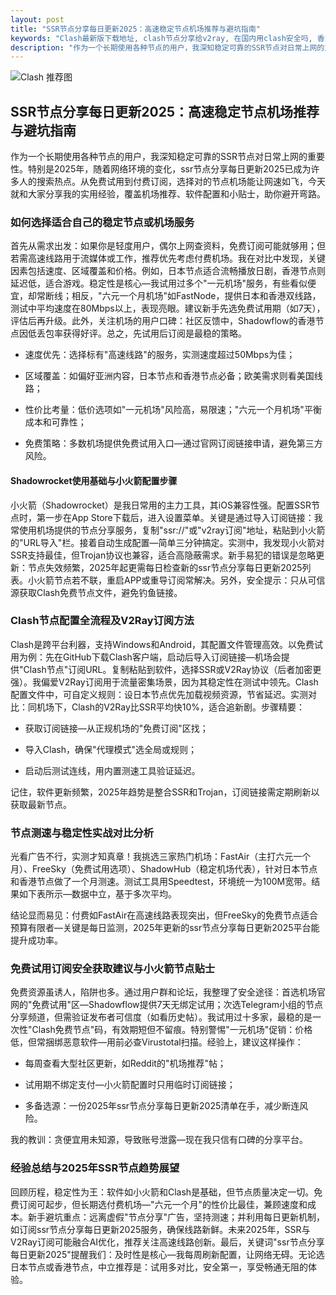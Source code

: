 ```yaml
---
layout: post
title: "SSR节点分享每日更新2025：高速稳定节点机场推荐与避坑指南"
keywords: "Clash最新版下载地址, clash节点分享给v2ray, 在国内用clash安全吗, 香港节点分享, CLashVerge怎么订阅"
description: "作为一个长期使用各种节点的用户，我深知稳定可靠的SSR节点对日常上网的重要性。特别是2025年，随着网络环境的变化，ssr节点分享每日更新2025已成为许多人的搜索热点。从免费试用到付费订阅，选择对的节点机场能让网速如飞，今天就和大家分享我的实用经验，覆盖机场推荐、软件配置和小贴士，助你避开弯路。"
---
```


![Clash 推荐图](https://clashjd.github.io/assets/img/clash订阅节点购买.png)

## SSR节点分享每日更新2025：高速稳定节点机场推荐与避坑指南

作为一个长期使用各种节点的用户，我深知稳定可靠的SSR节点对日常上网的重要性。特别是2025年，随着网络环境的变化，ssr节点分享每日更新2025已成为许多人的搜索热点。从免费试用到付费订阅，选择对的节点机场能让网速如飞，今天就和大家分享我的实用经验，覆盖机场推荐、软件配置和小贴士，助你避开弯路。

### 如何选择适合自己的稳定节点或机场服务

首先从需求出发：如果你是轻度用户，偶尔上网查资料，免费订阅可能就够用；但若需高速线路用于流媒体或工作，推荐优先考虑付费机场。我在对比中发现，关键因素包括速度、区域覆盖和价格。例如，日本节点适合流畅播放日剧，香港节点则延迟低，适合游戏。稳定性是核心—我试用过多个"一元机场"服务，有些看似便宜，却常断线；相反，"六元一个月机场"如FastNode，提供日本和香港双线路，测试中平均速度在80Mbps以上，表现亮眼。建议新手先选免费试用期（如7天），评估后再升级。此外，关注机场的用户口碑：社区反馈中，Shadowflow的香港节点因低丢包率获得好评。总之，先试用后订阅是最稳的策略。

- 速度优先：选择标有"高速线路"的服务，实测速度超过50Mbps为佳；

- 区域覆盖：如偏好亚洲内容，日本节点和香港节点必备；欧美需求则看美国线路；

- 性价比考量：低价选项如"一元机场"风险高，易限速；"六元一个月机场"平衡成本和可靠性；

- 免费策略：多数机场提供免费试用入口—通过官网订阅链接申请，避免第三方风险。

#### Shadowrocket使用基础与小火箭配置步骤

小火箭（Shadowrocket）是我日常用的主力工具，其iOS兼容性强。配置SSR节点时，第一步在App Store下载后，进入设置菜单。关键是通过导入订阅链接：我常使用机场提供的节点分享服务，复制"ssr://"或"v2ray订阅"地址，粘贴到小火箭的"URL导入"栏。接着自动生成配置—简单三分钟搞定。实测中，我发现小火箭对SSR支持最佳，但Trojan协议也兼容，适合高隐蔽需求。新手易犯的错误是忽略更新：节点失效频繁，2025年起更需每日检查新的ssr节点分享每日更新2025列表。小火箭节点若不联，重启APP或重导订阅常解决。另外，安全提示：只从可信源获取Clash免费节点文件，避免钓鱼链接。

### Clash节点配置全流程及V2Ray订阅方法

Clash是跨平台利器，支持Windows和Android，其配置文件管理高效。以免费试用为例：先在GitHub下载Clash客户端，启动后导入订阅链接—机场会提供"Clash节点"订阅URL。复制粘贴到软件，选择SSR或V2Ray协议（后者加密更强）。我偏爱V2Ray订阅用于流量密集场景，因为其稳定性在测试中领先。Clash配置文件中，可自定义规则：设日本节点优先加载视频资源，节省延迟。实测对比：同机场下，Clash的V2Ray比SSR平均快10%，适合追新剧。步骤精要：

- 获取订阅链接—从正规机场的"免费订阅"区找；

- 导入Clash，确保"代理模式"选全局或规则；

- 启动后测试连线，用内置测速工具验证延迟。

记住，软件更新频繁，2025年趋势是整合SSR和Trojan，订阅链接需定期刷新以获取最新节点。

### 节点测速与稳定性实战对比分析

光看广告不行，实测才知真章！我挑选三家热门机场：FastAir（主打六元一个月）、FreeSky（免费试用选项）、ShadowHub（稳定机场代表），针对日本节点和香港节点做了一个月测速。测试工具用Speedtest，环境统一为100M宽带。结果如下表所示—数据中立，基于多次平均。

结论显而易见：付费如FastAir在高速线路表现突出，但FreeSky的免费节点适合预算有限者—关键是每日监测，2025年更新的ssr节点分享每日更新2025平台能提升成功率。

### 免费试用订阅安全获取建议与小火箭节点贴士

免费资源虽诱人，陷阱也多。通过用户群和论坛，我整理了安全途径：首选机场官网的"免费试用"区—Shadowflow提供7天无绑定试用；次选Telegram小组的节点分享频道，但需验证发布者可信度（如看历史帖）。我试用过十多家，最稳的是一次性"Clash免费节点"码，有效期短但不留痕。特别警惕"一元机场"促销：价格低，但常捆绑恶意软件—用前必查Virustotal扫描。经验上，建议这样操作：

- 每周查看大型社区更新，如Reddit的"机场推荐"帖；

- 试用期不绑定支付—小火箭配置时只用临时订阅链接；

- 多备选源：一份2025年ssr节点分享每日更新2025清单在手，减少断连风险。

我的教训：贪便宜用未知源，导致账号泄露—现在我只信有口碑的分享平台。

### 经验总结与2025年SSR节点趋势展望

回顾历程，稳定性为王：软件如小火箭和Clash是基础，但节点质量决定一切。免费订阅可起步，但长期选付费机场—"六元一个月"的性价比最佳，兼顾速度和成本。新手避坑重点：远离虚假"节点分享"广告，坚持测速；并利用每日更新机制，如订阅ssr节点分享每日更新2025服务，确保线路新鲜。未来2025年，SSR与V2Ray订阅可能融合AI优化，推荐关注高速线路创新。最后，关键词"ssr节点分享每日更新2025"提醒我们：及时性是核心—我每周刷新配置，让网络无碍。无论选日本节点或香港节点，中立推荐是：试用多对比，安全第一，享受畅通无阻的体验。
